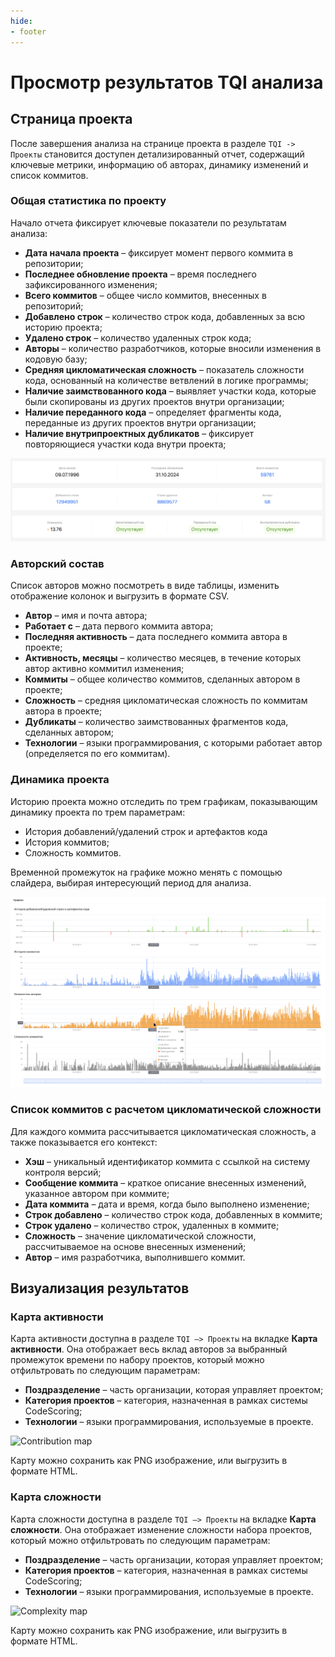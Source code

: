```yaml
---
hide:
- footer
---
```

# Просмотр результатов TQI анализа

## Страница проекта

После завершения анализа на странице проекта в разделе `TQI -> Проекты` становится доступен детализированный отчет, содержащий ключевые метрики, информацию об авторах, динамику изменений и список коммитов.

### Общая статистика по проекту

Начало отчета фиксирует ключевые показатели по результатам анализа:

- **Дата начала проекта** – фиксирует момент первого коммита в репозитории;
- **Последнее обновление проекта** – время последнего зафиксированного изменения;
- **Всего коммитов** – общее число коммитов, внесенных в репозиторий;
- **Добавлено строк** – количество строк кода, добавленных за всю историю проекта;
- **Удалено строк** – количество удаленных строк кода;
- **Авторы** – количество разработчиков, которые вносили изменения в кодовую базу;  
- **Средняя цикломатическая сложность** – показатель сложности кода, основанный на количестве ветвлений в логике программы; 
- **Наличие заимствованного кода** – выявляет участки кода, которые были скопированы из других проектов внутри организации;
- **Наличие переданного кода** – определяет фрагменты кода, переданные из других проектов внутри организации;
- **Наличие внутрипроектных дубликатов** – фиксирует повторяющиеся участки кода внутри проекта;

![Analysis results](/assets/img/tqi/tqi-stats.png)

### Авторский состав  

Список авторов можно посмотреть в виде таблицы, изменить отображение колонок и выгрузить в формате CSV.  

- **Автор** – имя и почта автора;  
- **Работает с** – дата первого коммита автора;  
- **Последняя активность** – дата последнего коммита автора в проекте;  
- **Активность, месяцы** – количество месяцев, в течение которых автор активно коммитил изменения;  
- **Коммиты** – общее количество коммитов, сделанных автором в проекте;  
- **Сложность** – средняя цикломатическая сложность по коммитам автора в проекте;  
- **Дубликаты** – количество заимствованных фрагментов кода, сделанных автором;  
- **Технологии** – языки программирования, с которыми работает автор (определяется по его коммитам).  

### Динамика проекта  

Историю проекта можно отследить по трем графикам, показывающим динамику проекта по трем параметрам:  

- История добавлений/удалений строк и артефактов кода  
- История коммитов;  
- Сложность коммитов.  

Временной промежуток на графике можно менять с помощью слайдера, выбирая интересующий период для анализа.  

![Project dynamics](/assets/img/tqi/tqi-dynamics.png)  

### Список коммитов с расчетом цикломатической сложности  

Для каждого коммита рассчитывается цикломатическая сложность, а также показывается его контекст:  

- **Хэш** – уникальный идентификатор коммита с ссылкой на систему контроля версий;  
- **Сообщение коммита** – краткое описание внесенных изменений, указанное автором при коммите;  
- **Дата коммита** – дата и время, когда было выполнено изменение;
- **Строк добавлено** – количество строк кода, добавленных в коммите;  
- **Строк удалено** – количество строк, удаленных в коммите;
- **Сложность** – значение цикломатической сложности, рассчитываемое на основе внесенных изменений;  
- **Автор** – имя разработчика, выполнившего коммит.

## Визуализация результатов

### Карта активности

Карта активности доступна в разделе `TQI –> Проекты` на вкладке **Карта активности**. Она отображает весь вклад авторов за выбранный промежуток времени по набору проектов, который можно отфильтровать по следующим параметрам:

- **Поздразделение** – часть организации, которая управляет проектом;
- **Категория проектов** – категория, назначенная в рамках системы CodeScoring;
- **Технологии** – языки программирования, используемые в проекте.

![Contribution map](/assets/img/tqi/contribution-map.png)

Карту можно сохранить как PNG изображение, или выгрузить в формате HTML.

### Карта сложности

Карта сложности доступна в разделе `TQI –> Проекты` на вкладке **Карта сложности**. Она отображает изменение сложности набора проектов, который можно отфильтровать по следующим параметрам:

- **Поздразделение** – часть организации, которая управляет проектом;
- **Категория проектов** – категория, назначенная в рамках системы CodeScoring;
- **Технологии** – языки программирования, используемые в проекте.

![Complexity map](/assets/img/tqi/contribution-map.png)

Карту можно сохранить как PNG изображение, или выгрузить в формате HTML.


